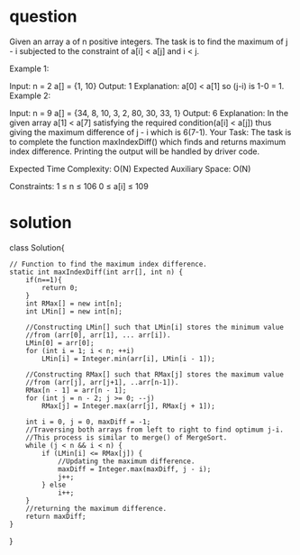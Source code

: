 # question

Given an array a of n positive integers. The task is to find the maximum of j - i subjected to the constraint of a[i] < a[j] and i < j.

Example 1:

Input:
n = 2
a[] = {1, 10}
Output:
1
Explanation:
a[0] < a[1] so (j-i) is 1-0 = 1.
Example 2:

Input:
n = 9
a[] = {34, 8, 10, 3, 2, 80, 30, 33, 1}
Output:
6
Explanation:
In the given array a[1] < a[7] satisfying the required condition(a[i] < a[j]) thus giving the maximum difference of j - i which is 6(7-1).
Your Task:
The task is to complete the function maxIndexDiff() which finds and returns maximum index difference. Printing the output will be handled by driver code. 

Expected Time Complexity: O(N)
Expected Auxiliary Space: O(N)

Constraints:
1 ≤ n ≤ 106
0 ≤ a[i] ≤ 109

# solution

class Solution{
    
    // Function to find the maximum index difference.
    static int maxIndexDiff(int arr[], int n) { 
        if(n==1){
            return 0;
        }
        int RMax[] = new int[n]; 
        int LMin[] = new int[n]; 
        
        //Constructing LMin[] such that LMin[i] stores the minimum value 
        //from (arr[0], arr[1], ... arr[i]).
        LMin[0] = arr[0];
        for (int i = 1; i < n; ++i) 
            LMin[i] = Integer.min(arr[i], LMin[i - 1]);
            
        //Constructing RMax[] such that RMax[j] stores the maximum value 
        //from (arr[j], arr[j+1], ..arr[n-1]). 
        RMax[n - 1] = arr[n - 1]; 
        for (int j = n - 2; j >= 0; --j)
            RMax[j] = Integer.max(arr[j], RMax[j + 1]); 
            
        int i = 0, j = 0, maxDiff = -1; 
        //Traversing both arrays from left to right to find optimum j-i.
        //This process is similar to merge() of MergeSort.
        while (j < n && i < n) { 
            if (LMin[i] <= RMax[j]) { 
                //Updating the maximum difference.
                maxDiff = Integer.max(maxDiff, j - i); 
                j++; 
            } else
                i++;
        }
        //returning the maximum difference.
        return maxDiff; 
    }
}
